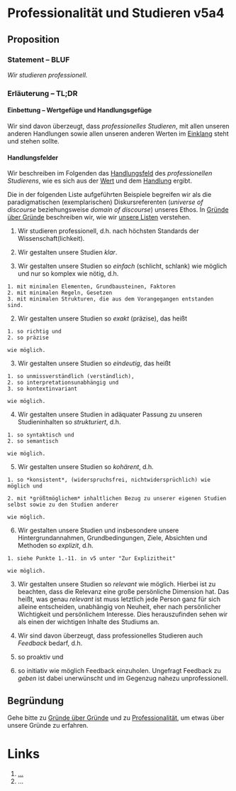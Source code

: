 <!---
   NAME - The NAME of this project is:
ethos

  FILE - The FILENAME of the current file is:
/v5a4.md

  CREATION - This project was CREATED on:
2017-01-28-16:15:00 UTC

  MODIFICATION - This project was last MODIFIED on:
2017-01-28-16:15:00 UTC

  VERSION - The current VERSION of this project is:
<git-commit-hash>-2017-01-28-16:15:00 UTC

  CREATOR(S) - This project was CREATED by:
Michael Czechowski, Martin Maga

  CONTACT - You can CONTACT the creator(s) or developer(s) of this project at:
E-Mail: mail@martinmaga.de

  COPYRIGHT - The COPYRIGHT holder of this project is:
COPYRIGHT (c) 2016 Martin Maga

  LICENSE - This project is LICENSED under the following license:
Martin Maga 2016 CC BY-SA 4.0 https://creativecommons.org

  SUBFILE – This is a SUBFILE! For more INFORMATION on this project go to:
/README.md
--->

# Professionalität und Studieren v5a4
## Proposition
### Statement – BLUF
*Wir studieren professionell.*

### Erläuterung – TL;DR
#### Einbettung – Wertgefüge und Handlungsgefüge
Wir sind davon überzeugt, dass *professionelles Studieren*, mit allen unseren anderen Handlungen sowie allen unseren anderen Werten im [Einklang](../synopsis/reasons.md) steht und stehen sollte.

#### Handlungsfelder
Wir beschreiben im Folgenden das [Handlungsfeld](../synopsis/reasons.md) des *professionellen Studierens*, wie es sich aus der [Wert](../values/vi_value.md)
und dem [Handlung](../actions/ai_action.md) ergibt.

Die in der folgenden Liste aufgeführten Beispiele begreifen wir als die paradigmatischen (exemplarischen) Diskursreferenten (*universe of discourse* beziehungsweise *domain of discourse*) unseres Ethos.
In [Gründe über Gründe](../synopsis/reasons.md) beschreiben wir, wie wir [unsere Listen](../synopsis/reasons.md) verstehen.

1. Wir studieren professionell, d.h. nach höchsten Standards der Wissenschaft(lichkeit).

2. Wir gestalten unsere Studien *klar*.

  1. Wir gestalten unsere Studien so *einfach* (schlicht, schlank) wie möglich und nur so komplex wie nötig, d.h.

    1. mit minimalen Elementen, Grundbausteinen, Faktoren
    2. mit minimalen Regeln, Gesetzen
    3. mit minimalen Strukturen, die aus dem Vorangegangen entstanden sind.

  2. Wir gestalten unsere Studien so *exakt* (präzise), das heißt

    1. so richtig und
    2. so präzise

    wie möglich.

  3. Wir gestalten unsere Studien so *eindeutig*, das heißt

    1. so unmissverständlich (verständlich),   
    2. so interpretationsunabhängig und
    3. so kontextinvariant

    wie möglich.

  4. Wir gestalten unsere Studien in adäquater Passung zu unseren Studieninhalten so *strukturiert*, d.h.

    1. so syntaktisch und
    2. so semantisch

    wie möglich.

  5. Wir gestalten unsere Studien so *kohärent*, d.h.

    1. so *konsistent*, (widerspruchsfrei, nichtwidersprüchlich) wie möglich und

    2. mit *größtmöglichem* inhaltlichen Bezug zu unserer eigenen Studien selbst sowie zu den Studien anderer

    wie möglich.

  6. Wir gestalten unsere Studien und insbesondere unsere Hintergrundannahmen, Grundbedingungen, Ziele, Absichten und Methoden so *explizit*, d.h.

    1. siehe Punkte 1.-11. in v5 unter "Zur Explizitheit"

    wie möglich.

3. Wir gestalten unsere Studien so *relevant* wie möglich.
Hierbei ist zu beachten, dass die Relevanz eine große persönliche Dimension hat.
Das heißt, was genau *relevant* ist muss letztlich jede Person ganz für sich alleine entscheiden, unabhängig von Neuheit, eher nach persönlicher Wichtigkeit und persönlichem Interesse.
Dies herauszufinden sehen wir als einen der wichtigen Inhalte des Studiums an.

4. Wir sind davon überzeugt, dass professionelles Studieren auch *Feedback* bedarf, d.h.

  1. so proaktiv und
  2. so initiativ
wie möglich Feedback einzuholen. Ungefragt Feedback zu *geben* ist dabei unerwünscht und im Gegenzug nahezu unprofessionell.

## Begründung
Gehe bitte zu [Gründe über Gründe](../contents/reasons/reasons.md) und zu [Professionalität](../contents/values/v5_professionality.md), um etwas über unsere Gründe zu erfahren.

# Links
  1. […](…)
  2. …

